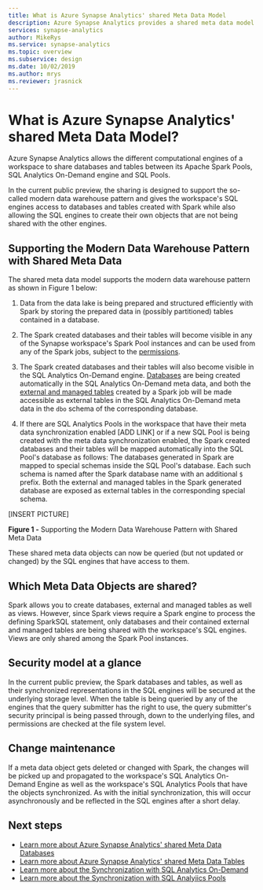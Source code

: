 ```yaml
---
title: What is Azure Synapse Analytics' shared Meta Data Model 
description: Azure Synapse Analytics provides a shared meta data model where creating a database or table in Spark will make it accessible from its SQL Analytics and SQL Pool engines without duplicating the data or requiring user action. 
services: synapse-analytics
author: MikeRys 
ms.service: synapse-analytics
ms.topic: overview
ms.subservice: design
ms.date: 10/02/2019
ms.author: mrys
ms.reviewer: jrasnick
---
```



# What is Azure Synapse Analytics' shared Meta Data Model? 

Azure Synapse Analytics allows the different computational engines of a workspace to share databases and tables between its Apache Spark Pools, SQL Analytics On-Demand engine and SQL Pools. 

In the current public preview, the sharing is designed to support the so-called modern data warehouse pattern and gives the workspace's SQL engines access to databases and tables created with Spark while also allowing the SQL engines to create their own objects that are not being shared with the other engines.

## Supporting the Modern Data Warehouse Pattern with Shared Meta Data

The shared meta data model supports the modern data warehouse pattern as shown in Figure 1 below:

1. Data from the data lake is being prepared and structured efficiently with Spark by storing the prepared data in (possibly partitioned) tables contained in a database.

2. The Spark created databases and their tables will become visible in any of the Synapse workspace's Spark Pool instances and can be used from any of the Spark jobs, subject to the [permissions](#Security-model-at-a-glance). 

3. The Spark created databases and their tables will also become visible in the SQL Analytics On-Demand engine. [Databases](azure-synapse-metadata-database.md) are being created automatically in the SQL Analytics On-Demand meta data, and both the [external and managed tables](azure-synapse-metadata-table.md) created by a Spark job will be made accessible as external tables in the SQL Analytics On-Demand meta data in the `dbo` schema of the corresponding database. <!--For more details, see [ADD LINK].-->

4. If there are SQL Analytics Pools in the workspace that have their meta data synchronization enabled [ADD LINK] or if a new SQL Pool is being created with the meta data synchronization enabled, the Spark created databases and their tables will be mapped automatically into the SQL Pool's database as follows: The databases generated in Spark are mapped to special schemas inside the SQL Pool's database. Each such schema is named after the Spark database name with an additional `$` prefix. Both the external and managed tables in the Spark generated database are exposed as external tables in the corresponding special schema. <!--For more details, see [ADD LINK].-->

[INSERT PICTURE]

__Figure 1 -__ Supporting the Modern Data Warehouse Pattern with Shared Meta Data

These shared meta data objects can now be queried (but not updated or changed) by the SQL engines that have access to them. 

## Which Meta Data Objects are shared?

Spark allows you to create databases, external and managed tables as well as views. However, since Spark views require a Spark engine to process the defining SparkSQL statement, only databases and their contained external and managed tables are being shared with the workspace's SQL engines. Views are only shared among the Spark Pool instances.

## Security model at a glance

In the current public preview, the Spark databases and tables, as well as their synchronized representations in the SQL engines will be secured at the underlying storage level. When the table is being queried by any of the engines that the query submitter has the right to use, the query submitter's security principal is being passed through, down to the underlying files, and permissions are checked at the file system level.

<!-- For more details, see [ADD LINK].-->

## Change maintenance

If a meta data object gets deleted or changed with Spark, the changes will be picked up and propagated to the workspace's SQL Analytics On-Demand Engine as well as the workspace's SQL Analytics Pools that have the objects synchronized. As with the initial synchronization, this will occur asynchronously and be reflected in the SQL engines after a short delay.

## Next steps

- [Learn more about Azure Synapse Analytics' shared Meta Data Databases](azure-synapse-metadata-database.md)
- [Learn more about Azure Synapse Analytics' shared Meta Data Tables](azure-synapse-metadata-table.md)
- [Learn more about the Synchronization with SQL Analytics On-Demand]()
- [Learn more about the Synchronization with SQL Analyiics Pools]()

